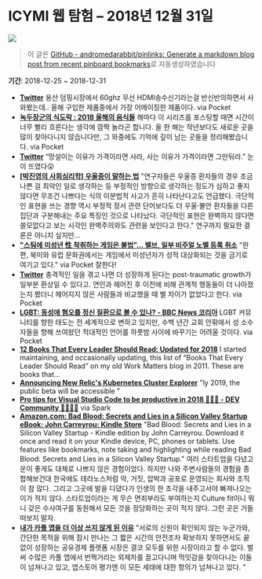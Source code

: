 # ICYMI 웹 탐험 – 2018년 12월 31일

![](https://picsum.photos/1920/1080/?image=1049)

> 이 글은 [GitHub - andromedarabbit/pinlinks: Generate a markdown blog post from recent pinboard bookmarks](https://github.com/andromedarabbit/pinlinks)로 자동생성하였습니다

**기간**: 2018-12-25 ~ 2018-12-31

* **[Twitter](https://mobile.twitter.com/Dangerplanet/status/1079263134618050561)**
	용산 덤핑시장에서 60ghz 무선 HDMI송수신기라는걸 반신반의하면서 사와봤는데.. 올해 구입한 제품중에서 가장 어메이징한 제품이다. via Pocket
* **[녹두장군의 식도락 : 2018 올해의 음식들](http://hsong.egloos.com/3582442)**
	해마다 이 시리즈를 포스팅할 때면 시간이 너무 빨리 흐른다는 생각에 깜짝 놀라곤 합니다. 올 한 해는 작년보다도 새로운 곳을 많이 찾아다니지 않습니다만, 그 와중에도 기억에 깊이 남는 곳들을 정리해봤습니다. via Pocket
* **[Twitter](https://twitter.com/rinku_teacher/status/1039097176838660096)**
	“망설이는 이유가 가격이라면 사라, 사는 이유가 가격이라면 그만둬라.”
	눈이 뜨였다😲 
* **[[박진영의 사회심리학] 우울증이 말하는 법](http://m.dongascience.donga.com/news.php?idx=25976)**
	"연구자들은 우울증 환자들의 경우 조금 나쁜 걸 최악인 일로 생각하는 등 부정적인 방향으로 생각하는 정도가 심하고 좋지 않다면 무조건 나쁘다는 식의 이분법적 사고가 흔히 나타난다고도 언급했다. 극단적인 표현을 쓰는 경향 역시 부정적 정서 관련 단어보다도 더 우울·불안 환자들을 다른 집단과 구분해내는 주요 특징인 것으로 나타났다. 극단적인 표현은 완벽하지 않다면 쓸모없다고 보는 시각인 완벽주의와도 관련을 보인다고 한다."
	연구까지 필요한 결론은 아니지 싶지만...
* **["스팀에 미성년 性 착취하는 게임은 불법"… 밸브, 일부 비주얼 노벨 등록 취소](http://m.thisisgame.com/webzine/news/nboard/4/?n=89490)**
	"한편, 북미와 유럽 문화권에서는 게임에서 미성년자가 성적 대상화되는 것을 금기로 여기고 있다." via Pocket
	잘한다!
* **[Twitter](https://mobile.twitter.com/imaum0217/status/1072295846824296448)**
	충격적인 일을 겪고 나면 더 성장하게 된다는 post-traumatic growth가 일부분 환상일 수 있다고. 연인과 헤어진 후 이전에 비해 관계적 행동들이 더 나아졌는지 봤더니 헤어지지 않은 사람들과 비교했을 때 별 차이가 없었다고 한다. via Pocket
* **[LGBT: 동성애 혐오를 정신 질환으로 볼 수 있나? - BBC News 코리아](https://www.bbc.com/korean/international-46698445)**
	LGBT 커뮤니티를 향한 태도는 전 세계적으로 변하고 있지만, 수백 년간 교회 안팎에서 성 소수자들을 향해 쓰여왔던 적대적인 언어를 하룻밤 사이에 바꾸기는 어려울 것이다. via Pocket
* **[12 Books That Every Leader Should Read: Updated for 2018](https://www.linkedin.com/pulse/12-books-every-leader-should-read-updated-2018-bob-sutton)**
	I started maintaining, and occasionally updating, this list of “Books That Every Leader Should Read” on my old Work Matters blog in 2011. These are books that…
* **[Announcing New Relic's Kubernetes Cluster Explorer](https://blog.newrelic.com/product-news/kubernetes-cluster-explorer/?mkt_tok=eyJpIjoiWTJNd1lqbG1PVGs0T1RneCIsInQiOiJZN0pyVnFlcXNvZ3NsRjVqRnYraTBwRElXUEJQVzBkUHhCbjByUlkyNmcxQXJadjNXVXhhYzkzamVQMGhVXC8raXpvS3NrcTRQNzRZanF4NU54dXlRU3M3bkx6N1Jtank1YXU4K0NcL1hSWjY5VWM3clRENnBCNW93TzRJUzBZcmwrIn0%3D)**
	"ly 2019, the public beta will be accessible "
* **[Pro tips for Visual Studio Code to be productive in 2018 👨🏻‍💻 - DEV Community 👩‍💻👨‍💻](https://dev.to/teamxenox/pro-tips-for-visual-studio-code-to-be-productive-in-2018--1jek)**
	via Spark
* **[Amazon.com: Bad Blood: Secrets and Lies in a Silicon Valley Startup eBook: John Carreyrou: Kindle Store](https://www.amazon.com/Bad-Blood-Secrets-Silicon-Startup-ebook/dp/B078VW3VM7/ref=tmm_kin_swatch_0?_encoding=UTF8&qid=&sr=)**
	"Bad Blood: Secrets and Lies in a Silicon Valley Startup - Kindle edition by John Carreyrou. Download it once and read it on your Kindle device, PC, phones or tablets. Use features like bookmarks, note taking and highlighting while reading Bad Blood: Secrets and Lies in a Silicon Valley Startup."
	여러 스타트업을 다녔고 운이 좋게도 대체로 나쁘지 않은 경험이었다. 하지만 나와 주변사람들의 경험을 종합해보건대 한국에도 테라노스처럼 악, 거짓, 압박과 공포로 운영되는 회사와 조직이 참 많다. 그리고 그곳에 발을 디뎠다가 인생의 한 조각을 내주고서야 빠져나오는 이가 적지 않다. 스타트업이라는 게 무슨 면죄부라도 부여하는지 Culture fit이니 뭐니 갖은 수사여구를 동원해서 모든 것을 정당화하는 곳이 적지 않다. 그런 곳은 거들떠보지 말자.
* **[내가 카풀 앱을 더 이상 쓰지 않게 된 이유](https://thepin.ch/techgear/mp7iH/reason-i-dont-use-carpool-app-anymore)**
	"서로의 신원이 확인되지 않는 누군가와, 간단한 목적을 위해 잠시 만나는 그 짧은 시간의 안전조차 확보하지 못하면서도 끝없이 성장하는 공유경제 플랫폼 시장은 결코 모두를 위한 시장이라고 할 수 없다. 벌써 수많은 카풀 앱에서 번쩍거리는 외제차를 끌고다니며 먹잇감을 찾아다니는 이들이 넘쳐나고 있고, 앱스토어 평가엔 이 모든 세태에 대한 항의가 넘쳐나고 있다. "

